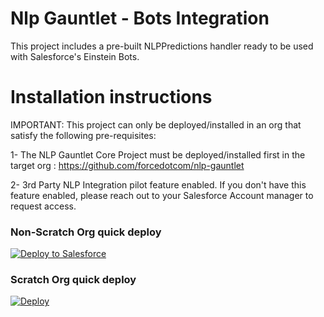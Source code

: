 # Nlp Gauntlet - Bots Integration

This project includes a pre-built NLPPredictions handler ready to be used with Salesforce's Einstein Bots.

# Installation instructions

IMPORTANT: This project can only be deployed/installed in an org that satisfy the following pre-requisites:

1- The NLP Gauntlet Core Project must be deployed/installed first in the target org : https://github.com/forcedotcom/nlp-gauntlet

2- 3rd Party NLP Integration pilot feature enabled. If you don't have this feature enabled, please reach out to your Salesforce Account manager to request access. 

### Non-Scratch Org quick deploy

<a href="https://githubsfdeploy.herokuapp.com">
  <img alt="Deploy to Salesforce"
       src="https://raw.githubusercontent.com/afawcett/githubsfdeploy/master/deploy.png">
</a>


### Scratch Org quick deploy

[![Deploy](https://deploy-to-sfdx.com/dist/assets/images/DeployToSFDX.svg)](https://deploy-to-sfdx.com/)
